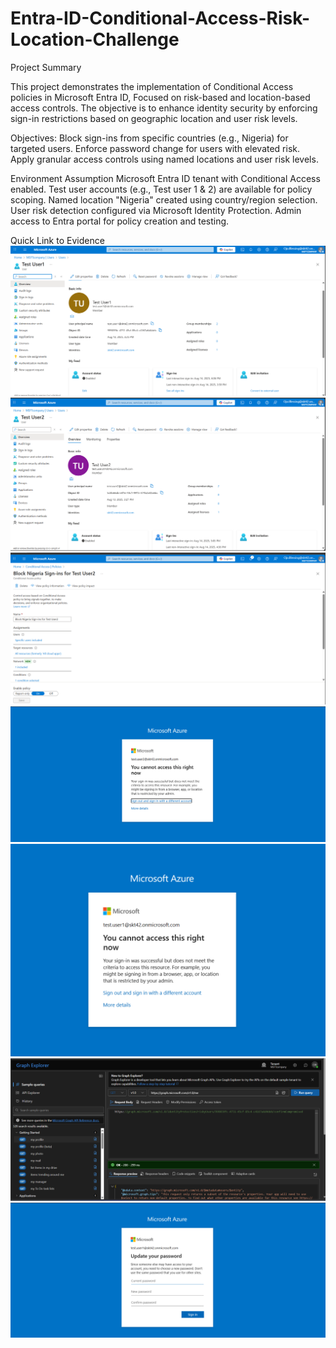 # Entra-ID-Conditional-Access-Risk-Location-Challenge
Project Summary

This project demonstrates the implementation of Conditional Access policies in Microsoft Entra ID, Focused on risk-based and location-based access controls. The objective is to enhance identity security by enforcing sign-in restrictions based on geographic location and user risk levels.

Objectives:
Block sign-ins from specific countries (e.g., Nigeria) for targeted users.
Enforce password change for users with elevated risk.
Apply granular access controls using named locations and user risk levels.

Environment Assumption
Microsoft Entra ID tenant with Conditional Access enabled.
Test user accounts (e.g., Test user 1 & 2) are available for policy scoping.
Named location "Nigeria" created using country/region selection.
User risk detection configured via Microsoft Identity Protection.
Admin access to Entra portal for policy creation and testing.

Quick Link to Evidence
![image alt](https://github.com/cyberbloomy01/Entra-ID-Conditional-Access-Risk-Location-Challenge/blob/b861ba83fe96398b3eedbf4816014225da2e54e9/Screenshot%202025-08-15%20073531.png)
![image alt](https://github.com/cyberbloomy01/Entra-ID-Conditional-Access-Risk-Location-Challenge/blob/b74ca3227399c3ddfd4f1d1e3caba9ecfea746b8/Screenshot%202025-08-15%20073617.png)
![image alt](https://github.com/cyberbloomy01/Entra-ID-Conditional-Access-Risk-Location-Challenge/blob/ec20a2d07407db174a154fc066bb14e95dc38940/Screenshot%202025-08-15%20081544.png)
![image alt](https://github.com/cyberbloomy01/Entra-ID-Conditional-Access-Risk-Location-Challenge/blob/dd9ea1050718dec52aaedcd14f1bdc1dd029473e/Screenshot%202025-08-15%20085542.png)
![image alt](https://github.com/cyberbloomy01/Entra-ID-Conditional-Access-Risk-Location-Challenge/blob/5249fdd4e3e25fe8784b06a1e78ac06ed4ae4690/Screenshot%202025-08-15%20103116.png)
![image alt](https://github.com/cyberbloomy01/Entra-ID-Conditional-Access-Risk-Location-Challenge/blob/1d907082f1d765ceeeb533318c1d26349e395b75/Screenshot%202025-08-15%20114919.png)
![image alt](https://github.com/cyberbloomy01/Entra-ID-Conditional-Access-Risk-Location-Challenge/blob/9e0a4336cf48ec4610b68e455adb55cef4c5b316/Screenshot%202025-08-15%20105003.png)
